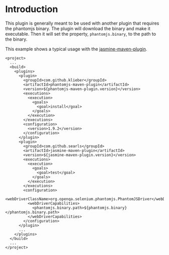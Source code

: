 Introduction
============

This plugin is generally meant to be used with another plugin that requires
the phantomjs binary. The plugin will download the binary and make it
executable. Then it will set the property, `phantomjs.binary`, to the path
to the binary.

This example shows a typical usage with the [jasmine-maven-plugin](http://searls.github.io/jasmine-maven-plugin/).

```
<project>
  ...
  <build>
    <plugins>
      <plugin>
        <groupId>com.github.klieber</groupId>
        <artifactId>phantomjs-maven-plugin</artifactId>
        <version>${phantomjs-maven-plugin.version}</version>
        <executions>
          <execution>
            <goals>
              <goal>install</goal>
            </goals>
          </execution>
        </executions>
        <configuration>
          <version>1.9.2</version>
        </configuration>
      </plugin>
      <plugin>
        <groupId>com.github.searls</groupId>
        <artifactId>jasmine-maven-plugin</artifactId>
        <version>${jasmine-maven-plugin.version}</version>
        <executions>
          <execution>
            <goals>
              <goal>test</goal>
            </goals>
          </execution>
        </executions>
        <configuration>
          <webDriverClassName>org.openqa.selenium.phantomjs.PhantomJSDriver</webDriverClassName>
          <webDriverCapabilities>
            <phantomjs.binary.path>${phantomjs.binary}</phantomjs.binary.path>
          </webDriverCapabilities>
        </configuration>
      </plugin>
      ...
    </plugins>
  </build>
  ...
</project>
```
